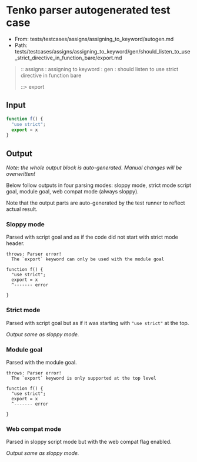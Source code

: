 # Tenko parser autogenerated test case

- From: tests/testcases/assigns/assigning_to_keyword/autogen.md
- Path: tests/testcases/assigns/assigning_to_keyword/gen/should_listen_to_use_strict_directive_in_function_bare/export.md

> :: assigns : assigning to keyword : gen : should listen to use strict directive in function bare
>
> ::> export

## Input


`````js
function f() {
  "use strict";
  export = x
}
`````

## Output

_Note: the whole output block is auto-generated. Manual changes will be overwritten!_

Below follow outputs in four parsing modes: sloppy mode, strict mode script goal, module goal, web compat mode (always sloppy).

Note that the output parts are auto-generated by the test runner to reflect actual result.

### Sloppy mode

Parsed with script goal and as if the code did not start with strict mode header.

`````
throws: Parser error!
  The `export` keyword can only be used with the module goal

function f() {
  "use strict";
  export = x
  ^------- error

}
`````

### Strict mode

Parsed with script goal but as if it was starting with `"use strict"` at the top.

_Output same as sloppy mode._

### Module goal

Parsed with the module goal.

`````
throws: Parser error!
  The `export` keyword is only supported at the top level

function f() {
  "use strict";
  export = x
  ^------- error

}
`````


### Web compat mode

Parsed in sloppy script mode but with the web compat flag enabled.

_Output same as sloppy mode._

